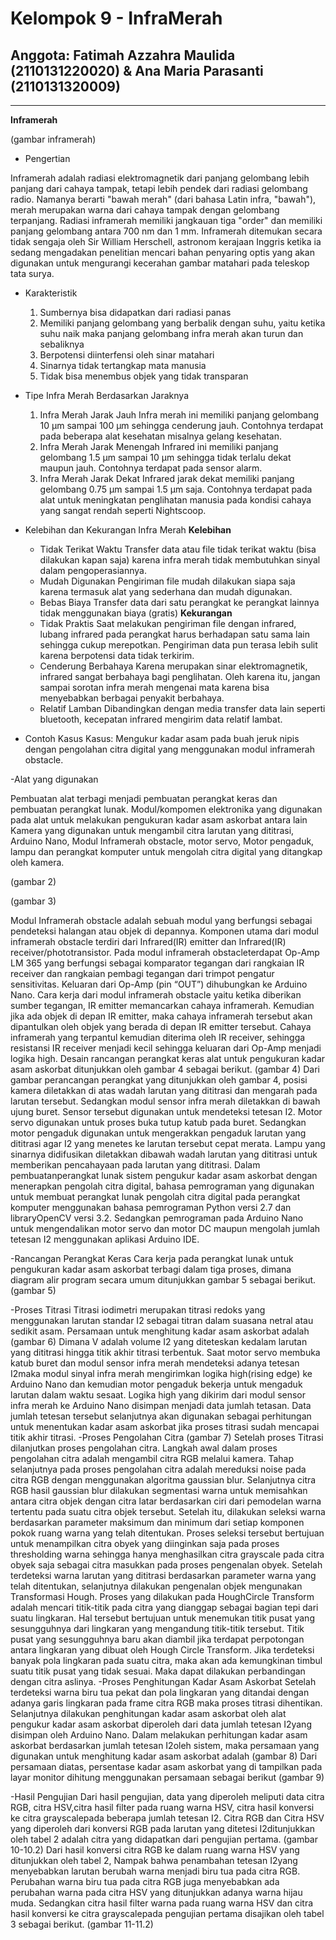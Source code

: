 # Kelompok 9 - InfraMerah
## Anggota: Fatimah Azzahra Maulida (2110131220020) & Ana Maria Parasanti (2110131320009)

---
**Inframerah**

(gambar inframerah)

- Pengertian

Inframerah adalah radiasi elektromagnetik dari panjang gelombang lebih panjang dari cahaya tampak, tetapi lebih pendek dari radiasi gelombang radio. Namanya berarti "bawah merah" (dari bahasa Latin infra, "bawah"), merah merupakan warna dari cahaya tampak dengan gelombang terpanjang. Radiasi inframerah memiliki jangkauan tiga "order" dan memiliki panjang gelombang antara 700 nm dan 1 mm. Inframerah ditemukan secara tidak sengaja oleh Sir William Herschell, astronom kerajaan Inggris ketika ia sedang mengadakan penelitian mencari bahan penyaring optis yang akan digunakan untuk mengurangi kecerahan gambar matahari pada teleskop tata surya.

- Karakteristik
    1. Sumbernya bisa didapatkan dari radiasi panas
    2. Memiliki panjang gelombang yang berbalik dengan suhu, yaitu ketika suhu naik maka panjang gelombang infra merah akan turun dan sebaliknya
    3. Berpotensi diinterfensi oleh sinar matahari
    4. Sinarnya tidak tertangkap mata manusia
    5. Tidak bisa menembus objek yang tidak transparan

- Tipe Infra Merah Berdasarkan Jaraknya
    1. Infra Merah Jarak Jauh
        Infra merah ini memiliki panjang gelombang 10 µm sampai 100 µm  sehingga cenderung jauh. Contohnya terdapat pada beberapa alat kesehatan misalnya gelang kesehatan.
    2. Infra Merah Jarak Menengah
        Infrared ini memiliki panjang gelombang 1.5 µm sampai 10 µm sehingga tidak terlalu dekat maupun jauh. Contohnya terdapat pada sensor alarm.
    3. Infra Merah Jarak Dekat
        Infrared jarak dekat memiliki panjang gelombang 0.75 µm sampai 1.5 µm saja. Contohnya terdapat pada alat untuk meningkatan penglihatan manusia pada kondisi cahaya yang sangat rendah seperti Nightscoop.

- Kelebihan dan Kekurangan Infra Merah
    **Kelebihan**
    + Tidak Terikat Waktu
        Transfer data atau file tidak terikat waktu (bisa dilakukan kapan saja) karena infra merah tidak membutuhkan sinyal dalam pengoperasiannya.
    + Mudah Digunakan
        Pengiriman file mudah dilakukan siapa saja karena termasuk alat yang sederhana dan mudah digunakan.
    + Bebas Biaya
        Transfer data dari satu perangkat ke perangkat lainnya tidak menggunakan biaya (gratis)
    **Kekurangan**
    + Tidak Praktis
        Saat melakukan pengiriman file dengan infrared, lubang infrared pada perangkat harus berhadapan satu sama lain sehingga cukup merepotkan. Pengiriman data pun terasa lebih sulit karena berpotensi data tidak terkirim.
    + Cenderung Berbahaya
        Karena merupakan sinar elektromagnetik, infrared sangat berbahaya bagi penglihatan. Oleh karena itu, jangan sampai sorotan infra merah mengenai mata karena bisa menyebabkan berbagai penyakit berbahaya.
    + Relatif Lamban
        Dibandingkan dengan media transfer data lain seperti bluetooth, kecepatan infrared mengirim data relatif lambat.

- Contoh Kasus
    Kasus: Mengukur kadar asam pada buah jeruk nipis dengan pengolahan citra digital yang menggunakan modul inframerah obstacle.

-Alat yang digunakan

Pembuatan   alat   terbagi   menjadi   pembuatan perangkat   keras   dan   pembuatan   perangkat lunak.    Modul/kompomen    elektronika    yang digunakan pada alat untuk melakukan pengukuran  kadar  asam  askorbat  antara  lain Kamera yang digunakan untuk mengambil citra larutan  yang  dititrasi,  Arduino  Nano,  Modul Inframerah obstacle,    motor    servo,    Motor pengaduk,   lampu   dan   perangkat komputer untuk  mengolah  citra digital  yang  ditangkap oleh kamera.

(gambar 2)

(gambar 3)

Modul   Inframerah obstacle adalah    sebuah modul    yang    berfungsi    sebagai    pendeteksi halangan  atau  objek  di  depannya.  Komponen utama  dari  modul  inframerah obstacle terdiri dari Infrared(IR) emitter dan Infrared(IR) receiver/phototransistor. Pada modul inframerah obstacleterdapat  Op-Amp  LM  365 yang  berfungsi  sebagai  komparator  tegangan dari   rangkaian   IR receiver dan   rangkaian pembagi    tegangan    dari trimpot    pengatur sensitivitas.    Keluaran    dari    Op-Amp (pin “OUT”) dihubungkan ke Arduino Nano.
Cara kerja dari modul inframerah obstacle yaitu ketika  diberikan  sumber  tegangan,  IR emitter memancarkan   cahaya   inframerah.   Kemudian jika ada objek di depan IR emitter, maka cahaya inframerah   tersebut   akan   dipantulkan   oleh objek yang berada di depan IR emitter tersebut. Cahaya   inframerah  yang   terpantul   kemudian diterima  oleh  IR receiver,  sehingga  resistansi IR receiver menjadi  kecil  sehingga  keluaran dari Op-Amp menjadi logika  high. Desain  rancangan  perangkat  keras  alat  untuk pengukuran  kadar  asam  askorbat  ditunjukkan oleh gambar 4 sebagai berikut.
(gambar 4)
Dari    gambar    perancangan    perangkat    yang ditunjukkan   oleh   gambar   4,   posisi   kamera diletakkan  di  atas  wadah  larutan  yang  dititrasi dan mengarah pada larutan tersebut. Sedangkan modul  sensor  infra  merah  diletakkan  di  bawah ujung  buret.  Sensor  tersebut  digunakan  untuk mendeteksi  tetesan  I2.  Motor  servo  digunakan untuk   proses   buka   tutup   katub   pada   buret. Sedangkan  motor  pengaduk  digunakan  untuk mengerakkan  pengaduk  larutan  yang  dititrasi agar  I2 yang  menetes  ke  larutan  tersebut  cepat merata.    Lampu    yang    sinarnya    didifusikan diletakkan dibawah wadah larutan yang dititrasi untuk  memberikan  pencahayaan  pada  larutan yang dititrasi.
Dalam    pembuatanperangkat    lunak    sistem pengukur kadar asam askorbat dengan menerapkan   pengolah   citra   digital,   bahasa pemrograman  yang  digunakan  untuk  membuat perangkat   lunak   pengolah   citra   digital   pada perangkat komputer    menggunakan    bahasa pemrograman   Python   versi   2.7   dan libraryOpenCV  versi  3.2.  Sedangkan  pemrograman pada    Arduino    Nano    untuk mengendalikan motor  servo  dan  motor  DC  maupun  mengolah jumlah    tetesan     I2 menggunakan aplikasi Arduino IDE.

-Rancangan Perangkat Keras
Cara    kerja    pada    perangkat    lunak    untuk pengukuran  kadar  asam askorbat  terbagi  dalam tiga proses, dimana diagram alir program secara umum ditunjukkan gambar 5 sebagai berikut.
(gambar 5)

-Proses Titrasi
Titrasi  iodimetri merupakan  titrasi  redoks  yang menggunakan  larutan  standar  I2 sebagai  titran dalam  suasana  netral  atau  sedikit  asam. Persamaan  untuk  menghitung  kadar asam askorbat adalah
(gambar 6)
Dimana V adalah  volume  I2 yang  diteteskan kedalam larutan yang dititrasi hingga titik akhir titrasi terbentuk. Saat  motor  servo  membuka  katub  buret  dan modul  sensor  infra  merah mendeteksi  adanya tetesan   I2maka   modul   sinyal   infra   merah mengirimkan   logika high(rising   edge)   ke Arduino  Nano  dan  kemudian  motor  pengaduk bekerja  untuk  mengaduk  larutan  dalam  waktu sesaat.  Logika  high  yang  dikirim  dari  modul sensor  infra  merah  ke  Arduino  Nano  disimpan menjadi   data   jumlah   tetasan.   Data   jumlah tetesan   tersebut   selanjutnya   akan   digunakan sebagai  perhitungan  untuk  menentukan  kadar asam    askorbat    jika    proses    titrasi    sudah mencapai titik akhir titrasi.
-Proses Pengolahan Citra
(gambar 7)
Setelah    proses    Titrasi    dilanjutkan    proses pengolahan  citra.  Langkah  awal  dalam  proses pengolahan  citra  adalah  mengambil  citra  RGB melalui  kamera. Tahap selanjutnya pada proses pengolahan citra adalah mereduksi noise pada    citra    RGB    dengan menggunakan algoritma gaussian blur. Selanjutnya   citra   RGB   hasil gaussian   blur dilakukan segmentasi warna untuk memisahkan antara citra objek dengan citra latar berdasarkan ciri  dari  pemodelan  warna  tertentu  pada  suatu citra  objek  tersebut. Setelah itu, dilakukan seleksi warna  berdasarkan  parameter  maksimum  dan minimum  dari  setiap  komponen  pokok ruang warna yang telah   ditentukan. Proses seleksi  tersebut  bertujuan  untuk  menampilkan citra  obyek  yang  diinginkan  saja  pada  proses thresholding warna sehingga hanya menghasilkan  citra grayscale pada  citra  obyek saja    sebagai    citra    masukkan    pada    proses pengenalan obyek. Setelah  terdeteksi  warna  larutan  yang  dititrasi berdasarkan    parameter    warna    yang    telah ditentukan,  selanjutnya  dilakukan  pengenalan objek mengunakan Transformasi Hough. Proses   yang   dilakukan   pada HoughCircle Transform adalah  mencari  titik-titik  pada  citra yang  dianggap  sebagai  bagian  tepi  dari  suatu lingkaran. Hal tersebut bertujuan untuk menemukan titik  pusat  yang  sesungguhnya  dari  lingkaran yang   mengandung   titik-titik   tersebut.   Titik pusat  yang  sesungguhnya  baru  akan  diambil jika terdapat perpotongan antara lingkaran yang dibuat   oleh Hough   Circle   Transform.   Jika terdeteksi  banyak  pola  lingkaran  pada  suatu citra, maka akan ada kemungkinan timbul suatu titik   pusat   yang   tidak   sesuai.   Maka   dapat dilakukan  perbandingan  dengan  citra  aslinya.
-Proses Penghitungan Kadar Asam Askorbat
Setelah terdeteksi warna biru tua pekat dan pola lingkaran  yang  ditandai  dengan  adanya  garis lingkaran  pada  frame  citra  RGB  maka  proses titrasi dihentikan. Selanjutnya dilakukan penghitungan  kadar  asam  askorbat  oleh  alat pengukur  kadar  asam  askorbat  diperoleh  dari data   jumlah   tetesan   I2yang   disimpan   oleh Arduino Nano. 
Dalam   melakukan   perhitungan kadar   asam askorbat   berdasarkan   jumlah   tetesan   I2oleh sistem, maka persamaan yang digunakan untuk menghitung kadar asam askorbat adalah
(gambar 8)
Dari persamaan diatas, persentase kadar asam askorbat yang di tampilkan pada layar monitor dihitung menggunakan persamaan sebagai berikut
(gambar 9)

-Hasil Pengujian
Dari   hasil   pengujian,   data   yang diperoleh meliputi  data  citra  RGB,  citra  HSV,citra  hasil filter   pada   ruang   warna   HSV,   citra   hasil konversi   ke   citra grayscalepada   beberapa jumlah  tetesan  I2. Citra  RGB  dan  Citra  HSV yang diperoleh dari  konversi RGB pada larutan yang  ditetesi  I2ditunjukkan  oleh  tabel  2  adalah citra yang didapatkan dari pengujian pertama. 
(gambar 10-10.2)
Dari  hasil  konversi  citra  RGB  ke  dalam  ruang warna  HSV   yang  ditunjukkan  oleh  tabel   2, Nampak  bahwa  penambahan  tetesan  I2yang menyebabkan  larutan  berubah  warna  menjadi biru  tua  pada  citra  RGB.  Perubahan  warna  biru tua  pada   citra  RGB  juga  menyebabkan  ada perubahan    warna    pada    citra    HSV    yang ditunjukkan     adanya     warna     hijau     muda.
Sedangkan  citra  hasil  filter  warna  pada  ruang warna  HSV  dan  citra  hasil  konversi  ke  citra grayscalepada   pengujian   pertama   disajikan oleh tabel 3 sebagai berikut.
(gambar 11-11.2)